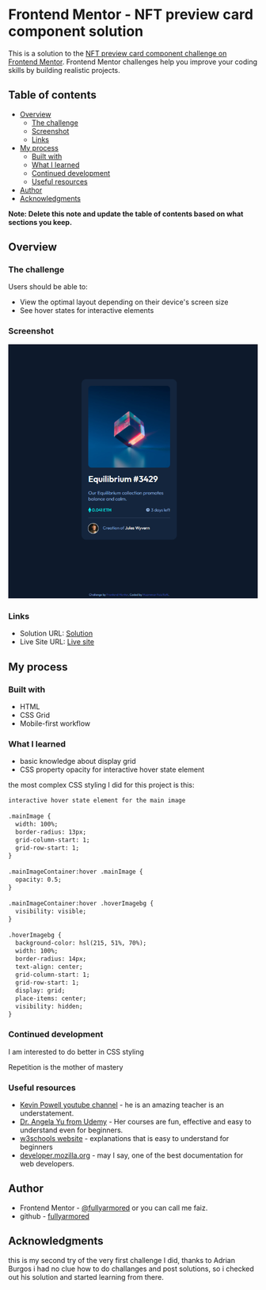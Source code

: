 # Frontend Mentor - NFT preview card component solution

This is a solution to the [NFT preview card component challenge on Frontend Mentor](https://www.frontendmentor.io/challenges/nft-preview-card-component-SbdUL_w0U). Frontend Mentor challenges help you improve your coding skills by building realistic projects.

## Table of contents

- [Overview](#overview)
  - [The challenge](#the-challenge)
  - [Screenshot](#screenshot)
  - [Links](#links)
- [My process](#my-process)
  - [Built with](#built-with)
  - [What I learned](#what-i-learned)
  - [Continued development](#continued-development)
  - [Useful resources](#useful-resources)
- [Author](#author)
- [Acknowledgments](#acknowledgments)

**Note: Delete this note and update the table of contents based on what sections you keep.**

## Overview

### The challenge

Users should be able to:

- View the optimal layout depending on their device's screen size
- See hover states for interactive elements

### Screenshot

![](screenshot-NFT-previewcardComponentMain.png)

### Links

- Solution URL: [Solution](https://github.com/fullyarmored/frontendmentor-NFT-preview-card-component)
- Live Site URL: [Live site](https://your-live-site-url.com)

## My process

### Built with

- HTML
- CSS Grid
- Mobile-first workflow

### What I learned

- basic knowledge about display grid
- CSS property opacity for interactive hover state element

the most complex CSS styling I did for this project is this:
```
interactive hover state element for the main image

.mainImage {
  width: 100%;
  border-radius: 13px;
  grid-column-start: 1;
  grid-row-start: 1;
}

.mainImageContainer:hover .mainImage {
  opacity: 0.5;
}

.mainImageContainer:hover .hoverImagebg {
  visibility: visible;
}

.hoverImagebg {
  background-color: hsl(215, 51%, 70%);
  width: 100%;
  border-radius: 14px;
  text-align: center;
  grid-column-start: 1;
  grid-row-start: 1;
  display: grid;
  place-items: center;
  visibility: hidden;
}
```

### Continued development
I am interested to do better in CSS styling

Repetition is the mother of mastery

### Useful resources

- [Kevin Powell youtube channel](https://www.youtube.com/kepowob) - 
 he is an amazing teacher is an understatement.
- [Dr. Angela Yu from Udemy](https://www.udemy.com/user/4b4368a3-b5c8-4529-aa65-2056ec31f37e/) - 
Her courses are fun, effective and easy to understand even for beginners.
- [w3schools website](https://www.w3schools.com/) -
 explanations that is easy to understand for beginners
- [developer.mozilla.org](https://developer.mozilla.org/en-US/) -
 may I say, one of the best documentation for web developers.

## Author

- Frontend Mentor - [@fullyarmored](https://www.frontendmentor.io/profile/fullyarmored) or you can call me faiz.
- github - [fullyarmored](https://github.com/fullyarmored)

## Acknowledgments
this is my second try of the very first challenge I did, thanks to Adrian Burgos i had no clue how to do challanges and post solutions, so i checked out his solution and started learning from there.
